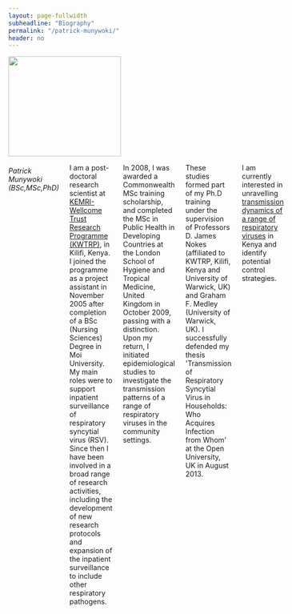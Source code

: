 ```yaml
---
layout: page-fullwidth
subheadline: "Biography"
permalink: "/patrick-munywoki/"
header: no
---
```

<div class = "row">
<div class = "small-4 columns">
<img src="{{ site.url }}/images/Patrick-Munywoki.jpg" alt="" height="200" width="225">

<p></p>

<div>
</div>
</div>
<div class = "small-8 columns" >
<h6>Patrick Munywoki (BSc,MSc,PhD)</h6>
<p class="text-justify">
I am a post-doctoral research scientist at <a href="http://www.kemri-wellcome.org" target="blank">KEMRI-Wellcome Trust Research Programme (KWTRP)</a>, in Kilifi, Kenya. I joined the programme as a project assistant in November 2005 after completion of a BSc (Nursing Sciences) Degree in Moi University. My main roles were to support inpatient surveillance of respiratory syncytial virus (RSV). Since then I have been involved in a broad range of research activities, including the development of new research protocols and expansion of the inpatient surveillance to include other respiratory pathogens. 
</p>

<p class="text-justify">
 In 2008, I was awarded a Commonwealth MSc training scholarship, and completed the MSc in Public Health in Developing Countries at the London School of Hygiene and Tropical Medicine, United Kingdom in October 2009, passing with a distinction. Upon my return, I initiated epidemiological studies to investigate the transmission patterns of a range of respiratory viruses in the community settings. 
</p>

<p class="text-justify">
These studies formed part of my Ph.D training under the supervision of Professors D. James Nokes (affiliated to KWTRP, Kilifi, Kenya and University of Warwick, UK) and Graham F. Medley (University of Warwick, UK). I  successfully defended my  thesis 'Transmission of Respiratory Syncytial Virus in Households: Who Acquires Infection from Whom' at the Open University, UK in August 2013.
</p>

<p class="text-justify">
I am  currently interested in unravelling <a href="{{ site.url }}/spred-kenya" >transmission dynamics of a range
of respiratory viruses</a>
in Kenya and identify potential control strategies.

</p>
